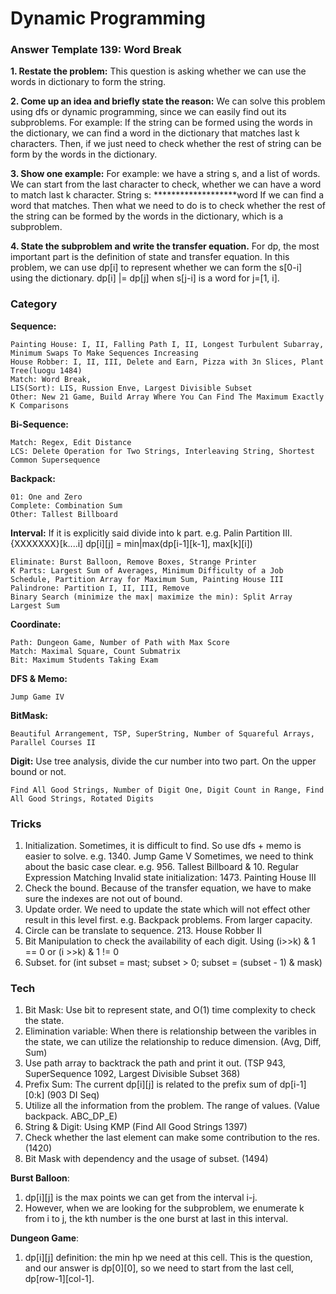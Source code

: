 # Dynamic Programming

### Answer Template 139: Word Break

**1. Restate the problem:**
This question is asking whether we can use the words in dictionary to form the string.

**2. Come up an idea and briefly state the reason:** 
We can solve this problem using dfs or dynamic programming, since we can easily find out its subproblems.
For example: If the string can be formed using the words in the dictionary, we can find a word in the dictionary that matches last k characters. Then, if we just need to check whether the rest of string can be form by the words in the dictionary. 

**3. Show one example:**
For example: we have a string s, and a list of words. We can start from the last character to check, whether we can have a word to match last k character. 
String s: *******************word
If we can find a word that matches. Then what we need to do is to check whether the rest of the string can be formed by the words in the dictionary, which is a subproblem.

**4. State the subproblem and write the transfer equation.**
For dp, the most important part is the definition of state and transfer equation. 
In this problem, we can use dp[i] to represent whether we can form the s[0-i] using the dictionary.
dp[i] |= dp[j] when s[j-i] is a word for j=[1, i].


### Category

**Sequence:** 

    Painting House: I, II, Falling Path I, II, Longest Turbulent Subarray, Minimum Swaps To Make Sequences Increasing
    House Robber: I, II, III, Delete and Earn, Pizza with 3n Slices, Plant Tree(luogu 1484)
    Match: Word Break,
    LIS(Sort): LIS, Russion Enve, Largest Divisible Subset
    Other: New 21 Game, Build Array Where You Can Find The Maximum Exactly K Comparisons
    
**Bi-Sequence:** 
    
    Match: Regex, Edit Distance
    LCS: Delete Operation for Two Strings, Interleaving String, Shortest Common Supersequence
    

**Backpack:** 

    01: One and Zero
    Complete: Combination Sum
    Other: Tallest Billboard

**Interval:** If it is explicitly said divide into k part. e.g. Palin Partition III.  {XXXXXXX}[k....i]  dp[i][j] = min|max(dp[i-1][k-1], max[k][i])
    
    Eliminate: Burst Balloon, Remove Boxes, Strange Printer
    K Parts: Largest Sum of Averages, Minimum Difficulty of a Job Schedule, Partition Array for Maximum Sum, Painting House III
    Palindrone: Partition I, II, III, Remove
    Binary Search (minimize the max| maximize the min): Split Array Largest Sum

**Coordinate:** 
    
    Path: Dungeon Game, Number of Path with Max Score
    Match: Maximal Square, Count Submatrix
    Bit: Maximum Students Taking Exam

**DFS & Memo:** 

    Jump Game IV

**BitMask:** 

    Beautiful Arrangement, TSP, SuperString, Number of Squareful Arrays, Parallel Courses II

**Digit:** Use tree analysis, divide the cur number into two part. On the upper bound or not.

    Find All Good Strings, Number of Digit One, Digit Count in Range, Find All Good Strings, Rotated Digits

### Tricks
1. Initialization. 
Sometimes, it is difficult to find. So use dfs + memo is easier to solve. e.g. 1340. Jump Game V
Sometimes, we need to think about the basic case clear. e.g. 956. Tallest Billboard & 10. Regular Expression Matching
Invalid state initialization: 1473. Painting House III
2. Check the bound. 
Because of the transfer equation, we have to make sure the indexes are not out of bound. 
3. Update order.
We need to update the state which will not effect other result in this level first. e.g. Backpack problems. From larger capacity. 
4. Circle can be translate to sequence. 213. House Robber II
5. Bit Manipulation to check the availability of each digit. Using (i>>k) & 1 == 0 or (i >>k) & 1 != 0
6. Subset. for (int subset = mast; subset > 0; subset = (subset - 1) & mask)

### Tech
1. Bit Mask: 
Use bit to represent state, and O(1) time complexity to check the state.
2. Elimination variable:
When there is relationship between the varibles in the state, we can utilize the relationship to reduce dimension. (Avg, Diff, Sum)
3. Use path array to backtrack the path and print it out. (TSP 943, SuperSequence 1092, Largest Divisible Subset 368)
4. Prefix Sum: The current dp[i][j] is related to the prefix sum of dp[i-1][0:k] (903 DI Seq)
5. Utilize all the information from the problem. The range of values. (Value backpack. ABC_DP_E)
6. String & Digit: Using KMP (Find All Good Strings 1397)
7. Check whether the last element can make some contribution to the res. (1420)
8. Bit Mask with dependency and the usage of subset. (1494)


**Burst Balloon**:
1. dp[i][j] is the max points we can get from the interval i-j.
2. However, when we are looking for the subproblem, we enumerate k from i to j, the kth number is the one burst at last in this interval.

**Dungeon Game**:
1. dp[i][j] definition: the min hp we need at this cell. This is the question, and our answer is dp[0][0], so we need to start from the last cell, dp[row-1][col-1].

